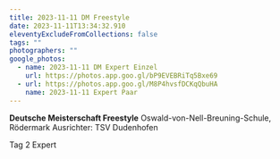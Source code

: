 ```yaml
---
title: 2023-11-11 DM Freestyle
date: 2023-11-11T13:34:32.910
eleventyExcludeFromCollections: false
tags: ""
photographers: ""
google_photos:
  - name: 2023-11-11 DM Expert Einzel
    url: https://photos.app.goo.gl/bP9EVEBRiTq5Bxe69
  - url: https://photos.app.goo.gl/M8P4hvsfDCKqQbuHA
    name: 2023-11-11 Expert Paar
---
```

**Deutsche Meisterschaft Freestyle** Oswald-von-Nell-Breuning-Schule, Rödermark Ausrichter: TSV Dudenhofen

Tag 2 Expert
